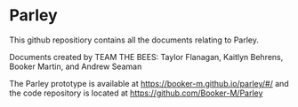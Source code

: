 # Parley

This github repositiory contains all the documents relating to Parley.

Documents created by TEAM THE BEES: Taylor Flanagan, Kaitlyn Behrens, Booker Martin, and Andrew Seaman

The Parley prototype is available at https://booker-m.github.io/parley/#/
and the code repository is located at https://github.com/Booker-M/Parley
